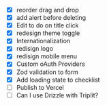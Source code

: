 - [x] reorder drag and drop
- [x] add alert before deleting
- [x] Edit to do on title click
- [x] redesign theme toggle
- [x] Internationalization
- [x] redisign logo
- [x] redisign mobile menu
- [x] Custom oAuth Providers
- [x] Zod validation to form
- [x] Add loading state to checklist
- [ ] Publish to Vercel
- [ ] Can I use Drizzle with Triplit?
